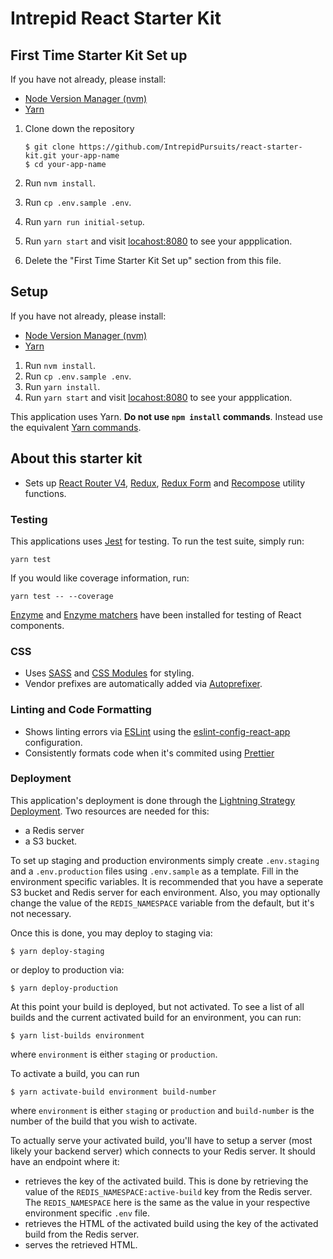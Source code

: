 # Intrepid React Starter Kit
## First Time Starter Kit Set up
If you have not already, please install:
* [Node Version Manager (nvm)](https://github.com/creationix/nvm)
* [Yarn](https://yarnpkg.com/en/docs/install)

1. Clone down the repository
    ```
    $ git clone https://github.com/IntrepidPursuits/react-starter-kit.git your-app-name
    $ cd your-app-name
    ```

2. Run `nvm install`.
3. Run `cp .env.sample .env`.
4. Run `yarn run initial-setup`.
5. Run `yarn start` and visit [locahost:8080](http://localhost:8080) to see
   your appplication.
6. Delete the "First Time Starter Kit Set up" section from this file.

## Setup
If you have not already, please install:
* [Node Version Manager (nvm)](https://github.com/creationix/nvm)
* [Yarn](https://yarnpkg.com/en/docs/install)

1. Run `nvm install`.
2. Run `cp .env.sample .env`.
3. Run `yarn install`.
4. Run `yarn start` and visit [locahost:8080](http://localhost:8080) to see
   your appplication.

This application uses Yarn. **Do not use `npm install` commands**. Instead use the
equivalent [Yarn commands](https://yarnpkg.com/en/docs/usage).

## About this starter kit
* Sets up [React Router V4](https://reacttraining.com/react-router/web/guides/philosophy), [Redux](https://github.com/reactjs/redux), [Redux Form](http://redux-form.com/) and [Recompose](https://github.com/acdlite/recompose) utility functions.

### Testing
This applications uses [Jest](https://facebook.github.io/jest/) for testing. To run the test suite, simply run:

`yarn test`

If you would like coverage information, run:

`yarn test -- --coverage`

[Enzyme](https://github.com/airbnb/enzyme) and [Enzyme matchers](https://github.com/blainekasten/enzyme-matchers) have been installed for testing of React components.

### CSS
* Uses [SASS](http://sass-lang.com/) and [CSS Modules](https://github.com/css-modules/css-modules) for styling.
* Vendor prefixes are automatically added via [Autoprefixer](https://github.com/postcss/autoprefixer).

### Linting and Code Formatting

* Shows linting errors via [ESLint](https://eslint.org/) using the [eslint-config-react-app](https://github.com/facebookincubator/create-react-app/tree/master/packages/eslint-config-react-app) configuration.
* Consistently formats code when it's commited using [Prettier](https://prettier.io/)

### Deployment

This application's deployment is done through the [Lightning
Strategy Deployment](https://youtu.be/QZVYP3cPcWQ). Two resources are needed for this:

* a Redis server
* a S3 bucket.

To set up staging and production environments simply create `.env.staging` and
a `.env.production` files using `.env.sample` as a template. Fill in the
environment specific variables. It is recommended that you have a seperate S3
bucket and Redis server for each environment. Also, you may optionally change
the value of the `REDIS_NAMESPACE` variable from the default, but it's not
necessary.

Once this is done, you may deploy to staging via:

```
$ yarn deploy-staging
```

or deploy to production via:

```
$ yarn deploy-production
```

At this point your build is deployed, but not activated. To see a list of all
builds and the current activated build for an environment, you can run:

```
$ yarn list-builds environment
```

where `environment` is either `staging` or `production`.

To activate a build, you can run

```
$ yarn activate-build environment build-number
```

where `environment` is either `staging` or `production` and `build-number` is the number of the build that you wish to activate.

To actually serve your activated build, you'll have to setup a server (most likely your backend server) which connects to your Redis server. It should have an endpoint where it:

* retrieves the key of the activated build. This is done by retrieving the value of the `REDIS_NAMESPACE:active-build` key from the Redis server. The `REDIS_NAMESPACE` here is the same as the value in your respective environment specific `.env` file.
* retrieves the HTML of the activated build using the key of the activated build from the Redis server.
* serves the retrieved HTML.
